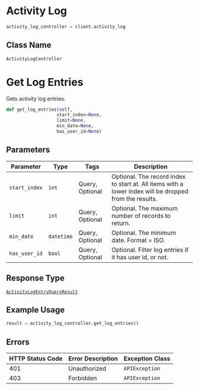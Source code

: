 # Activity Log

```python
activity_log_controller = client.activity_log
```

## Class Name

`ActivityLogController`


# Get Log Entries

Gets activity log entries.

```python
def get_log_entries(self,
                   start_index=None,
                   limit=None,
                   min_date=None,
                   has_user_id=None)
```

## Parameters

| Parameter | Type | Tags | Description |
|  --- | --- | --- | --- |
| `start_index` | `int` | Query, Optional | Optional. The record index to start at. All items with a lower index will be dropped from the results. |
| `limit` | `int` | Query, Optional | Optional. The maximum number of records to return. |
| `min_date` | `datetime` | Query, Optional | Optional. The minimum date. Format = ISO. |
| `has_user_id` | `bool` | Query, Optional | Optional. Filter log entries if it has user id, or not. |

## Response Type

[`ActivityLogEntryQueryResult`](../../doc/models/activity-log-entry-query-result.md)

## Example Usage

```python
result = activity_log_controller.get_log_entries()
```

## Errors

| HTTP Status Code | Error Description | Exception Class |
|  --- | --- | --- |
| 401 | Unauthorized | `APIException` |
| 403 | Forbidden | `APIException` |

